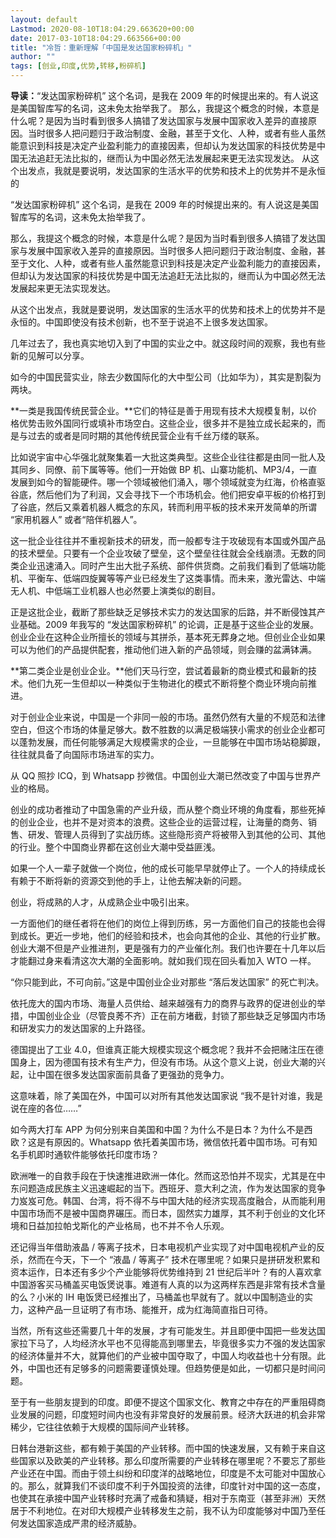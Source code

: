 ```yaml
---
layout: default
Lastmod: 2020-08-10T18:04:29.663620+00:00
date: 2017-03-10T18:04:29.663566+00:00
title: "冷哲：重新理解「中国是发达国家粉碎机」"
author: ""
tags: [创业,印度,优势,转移,粉碎机]
---
```


**导读：**“发达国家粉碎机” 这个名词，是我在 2009 年的时候提出来的。有人说这是美国智库写的名词，这未免太抬举我了。 那么，我提这个概念的时候，本意是什么呢？是因为当时看到很多人搞错了发达国家与发展中国家收入差异的直接原因。当时很多人把问题归于政治制度、金融，甚至于文化、人种，或者有些人虽然能意识到科技是决定产业盈利能力的直接因素，但却认为发达国家的科技优势是中国无法追赶无法比拟的，继而认为中国必然无法发展起来更无法实现发达。 从这个出发点，我就是要说明，发达国家的生活水平的优势和技术上的优势并不是永恒的

“发达国家粉碎机” 这个名词，是我在 2009 年的时候提出来的。有人说这是美国智库写的名词，这未免太抬举我了。

那么，我提这个概念的时候，本意是什么呢？是因为当时看到很多人搞错了发达国家与发展中国家收入差异的直接原因。当时很多人把问题归于政治制度、金融，甚至于文化、人种，或者有些人虽然能意识到科技是决定产业盈利能力的直接因素，但却认为发达国家的科技优势是中国无法追赶无法比拟的，继而认为中国必然无法发展起来更无法实现发达。

从这个出发点，我就是要说明，发达国家的生活水平的优势和技术上的优势并不是永恒的。中国即使没有技术创新，也不至于说追不上很多发达国家。

几年过去了，我也真实地切入到了中国的实业之中。就这段时间的观察，我也有些新的见解可以分享。

如今的中国民营实业，除去少数国际化的大中型公司（比如华为），其实是割裂为两块。

**一类是我国传统民营企业。**它们的特征是善于用现有技术大规模复制，以价格优势击败外国同行或填补市场空白。这些企业，很多并不是独立成长起来的，而是与过去的或者是同时期的其他传统民营企业有千丝万缕的联系。

比如说宇宙中心华强北就聚集着一大批这类典型。这些企业往往都是由同一批人及其同乡、同僚、前下属等等。他们一开始做 BP 机、山寨功能机、MP3/4，一直发展到如今的智能硬件。哪一个领域被他们涌入，哪个领域就变为红海，价格直驱谷底，然后他们为了利润，又会寻找下一个市场机会。他们把安卓平板的价格打到了谷底，然后又乘着机器人概念的东风，转而利用平板的技术来开发简单的所谓 “家用机器人” 或者“陪伴机器人”。

这一批企业往往并不重视新技术的研发，而一般都专注于攻破现有本国或外国产品的技术壁垒。只要有一个企业攻破了壁垒，这个壁垒往往就会全线崩溃。无数的同类企业迅速涌入。同时产生出大批子系统、部件供货商。之前我们看到了低端功能机、平衡车、低端四旋翼等等产业已经发生了这类事情。而未来，激光雷达、中端无人机、中低端工业机器人也必然要上演类似的剧目。

正是这批企业，截断了那些缺乏足够技术实力的发达国家的后路，并不断侵蚀其产业基础。2009 年我写的 “发达国家粉碎机” 的论调，正是基于这些企业的发展。创业企业在这种企业所擅长的领域与其拼杀，基本死无葬身之地。但创业企业如果可以为他们的产品提供配套，推动他们进入新的产品领域，则会赚的盆满钵满。

**第二类企业是创业企业。**他们天马行空，尝试着最新的商业模式和最新的技术。他们九死一生但却以一种类似于生物进化的模式不断将整个商业环境向前推进。

对于创业企业来说，中国是一个非同一般的市场。虽然仍然有大量的不规范和法律空白，但这个市场的体量足够大。数不胜数的以满足极端狭小需求的创业企业都可以蓬勃发展，而任何能够满足大规模需求的企业，一旦能够在中国市场站稳脚跟，往往就具备了向国际市场进军的实力。

从 QQ 照抄 ICQ，到 Whatsapp 抄微信。中国创业大潮已然改变了中国与世界产业的格局。

创业的成功者推动了中国急需的产业升级，而从整个商业环境的角度看，那些死掉的创业企业，也并不是对资本的浪费。这些企业的运营过程，让海量的商务、销售、研发、管理人员得到了实战历练。这些隐形资产将被带入到其他的公司、其他的行业。整个中国商业界都在这创业大潮中受益匪浅。

如果一个人一辈子就做一个岗位，他的成长可能早早就停止了。一个人的持续成长有赖于不断将新的资源交到他的手上，让他去解决新的问题。

创业，将成熟的人才，从成熟企业中吸引出来。

一方面他们的继任者将在他们的岗位上得到历练，另一方面他们自己的技能也会得到成长。更近一步地，他们的经验和技术，也会向其他的企业、其他的行业扩散。创业大潮不但是产业推进剂，更是强有力的产业催化剂。我们也许要在十几年以后才能翻过身来看清这次大潮的全面影响。就如我们现在回头看加入 WTO 一样。

“你只能到此，不可向前。”这是中国创业企业对那些 “落后发达国家” 的死亡判决。

依托庞大的国内市场、海量人员供给、越来越强有力的商界与政界的促进创业的举措，中国创业企业（尽管良莠不齐）正在前方堵截，封锁了那些缺乏足够国内市场和研发实力的发达国家的上升路径。

德国提出了工业 4.0，但谁真正能大规模实现这个概念呢？我并不会把赌注压在德国身上，因为德国有技术有生产力，但没有市场。从这个意义上说，创业大潮的兴起，让中国在很多发达国家面前具备了更强劲的竞争力。

这意味着，除了美国在外，中国可以对所有其他发达国家说 “我不是针对谁，我是说在座的各位……”

如今两大打车 APP 为何分别来自美国和中国？为什么不是日本？为什么不是西欧？这是有原因的。Whatsapp 依托着美国市场，微信依托着中国市场。可有知名手机即时通软件能够依托印度市场？

欧洲唯一的自救手段在于快速推进欧洲一体化。然而这恐怕并不现实，尤其是在中东问题造成民族主义迅速崛起的当下。西班牙、意大利之流，作为发达国家的竞争力岌岌可危。韩国、台湾，将不得不与中国大陆的经济实现高度融合，从而能利用中国市场而不是被中国商界碾压。而日本，固然实力雄厚，其不利于创业的文化环境和日益加拉帕戈斯化的产业格局，也不并不令人乐观。

还记得当年借助液晶 / 等离子技术，日本电视机产业实现了对中国电视机产业的反杀，然而在今天，下一个 “液晶 / 等离子” 技术在哪里呢？如果只是拼研发积累和资本运作，日本还有多少个产业能够将优势维持到 21 世纪后半叶？有的人喜欢拿中国游客买马桶盖买电饭煲说事。难道有人真的以为这两样东西是非常有技术含量的么？小米的 IH 电饭煲已经推出了，马桶盖也早就有了。就以中国制造业的实力，这种产品一旦证明了有市场、能推开，成为红海简直指日可待。

当然，所有这些还需要几十年的发展，才有可能发生。并且即便中国把一些发达国家拉下马了，人均经济水平也不见得能高到哪里去，毕竟很多实力不强的发达国家的经济体量并不大，就算他们的产业被中国夺取了，中国人均收益也十分有限。此外，中国也还有足够多的问题需要谨慎处理。但趋势便是如此，一切都只是时间问题。

至于有一些朋友提到的印度。即便不提这个国家文化、教育之中存在的严重阻碍商业发展的问题，印度短时间内也没有非常良好的发展前景。经济大跃进的机会非常稀少，它往往依赖于大规模的国际间产业转移。

日韩台港新这些，都有赖于美国的产业转移。而中国的快速发展，又有赖于来自这些国家以及欧美的产业转移。那么印度所需要的产业转移在哪里呢？不要忘了那些产业还在中国。而由于领土纠纷和印度洋的战略地位，印度是不太可能对中国放心的。那么，就算我们不谈印度不利于外国投资的法律，印度针对中国的这一态度，也使其在承接中国产业转移时充满了戒备和猜疑，相对于东南亚（甚至非洲）天然居于不利地位。在对印大规模产业转移发生之前，我不认为印度能够对中国乃至任何发达国家造成严肃的经济威胁。

